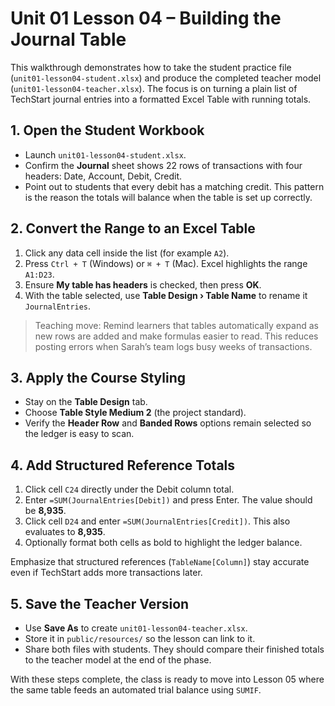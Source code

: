 # Unit 01 Lesson 04 – Building the Journal Table

This walkthrough demonstrates how to take the student practice file (`unit01-lesson04-student.xlsx`) and produce the completed teacher model (`unit01-lesson04-teacher.xlsx`). The focus is on turning a plain list of TechStart journal entries into a formatted Excel Table with running totals.

## 1. Open the Student Workbook

- Launch `unit01-lesson04-student.xlsx`.
- Confirm the **Journal** sheet shows 22 rows of transactions with four headers: Date, Account, Debit, Credit.
- Point out to students that every debit has a matching credit. This pattern is the reason the totals will balance when the table is set up correctly.

## 2. Convert the Range to an Excel Table

1. Click any data cell inside the list (for example `A2`).
2. Press `Ctrl + T` (Windows) or `⌘ + T` (Mac). Excel highlights the range `A1:D23`.
3. Ensure **My table has headers** is checked, then press **OK**.
4. With the table selected, use **Table Design › Table Name** to rename it `JournalEntries`.

> Teaching move: Remind learners that tables automatically expand as new rows are added and make formulas easier to read. This reduces posting errors when Sarah’s team logs busy weeks of transactions.

## 3. Apply the Course Styling

- Stay on the **Table Design** tab.
- Choose **Table Style Medium 2** (the project standard).
- Verify the **Header Row** and **Banded Rows** options remain selected so the ledger is easy to scan.

## 4. Add Structured Reference Totals

1. Click cell `C24` directly under the Debit column total.
2. Enter `=SUM(JournalEntries[Debit])` and press Enter. The value should be **8,935**.
3. Click cell `D24` and enter `=SUM(JournalEntries[Credit])`. This also evaluates to **8,935**.
4. Optionally format both cells as bold to highlight the ledger balance.

Emphasize that structured references (`TableName[Column]`) stay accurate even if TechStart adds more transactions later.

## 5. Save the Teacher Version

- Use **Save As** to create `unit01-lesson04-teacher.xlsx`.
- Store it in `public/resources/` so the lesson can link to it.
- Share both files with students. They should compare their finished totals to the teacher model at the end of the phase.

With these steps complete, the class is ready to move into Lesson 05 where the same table feeds an automated trial balance using `SUMIF`.
